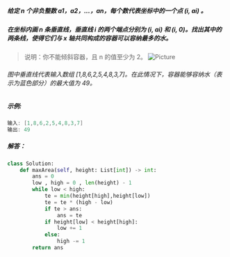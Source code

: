 ##### 给定 n 个非负整数 a1，a2，...，an，每个数代表坐标中的一个点 (i, ai) 。  
##### 在坐标内画 n 条垂直线，垂直线 i 的两个端点分别为 (i, ai) 和 (i, 0)。找出其中的两条线，使得它们与 x 轴共同构成的容器可以容纳最多的水。
> 说明：你不能倾斜容器，且 n 的值至少为 2。
![Picture](https://aliyun-lc-upload.oss-cn-hangzhou.aliyuncs.com/aliyun-lc-upload/uploads/2018/07/25/question_11.jpg)
###### 图中垂直线代表输入数组 [1,8,6,2,5,4,8,3,7]。在此情况下，容器能够容纳水（表示为蓝色部分）的最大值为 49。
##### 示例:
```c
输入: [1,8,6,2,5,4,8,3,7]
输出: 49
```
##### 解答：
```python
class Solution:
    def maxArea(self, height: List[int]) -> int:
        ans = 0
        low , high = 0 , len(height) - 1
        while low < high:
            te = min(height[high],height[low])
            te = te * (high - low)
            if te > ans:
                ans = te
            if height[low] < height[high]:
                low += 1
            else:
                high -= 1
        return ans
```        
